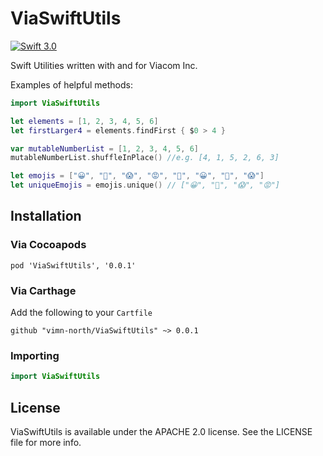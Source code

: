 # ViaSwiftUtils

[![Swift 3.0](https://img.shields.io/badge/Swift-3.0-orange.svg?style=flat)](https://swift.org/)

Swift Utilities written with and for Viacom Inc.

Examples of helpful methods:

```swift
import ViaSwiftUtils

let elements = [1, 2, 3, 4, 5, 6]
let firstLarger4 = elements.findFirst { $0 > 4 }

var mutableNumberList = [1, 2, 3, 4, 5, 6]
mutableNumberList.shuffleInPlace() //e.g. [4, 1, 5, 2, 6, 3]

let emojis = ["😀", "👀", "😱", "😡", "👀", "😀", "👀", "😱"]
let uniqueEmojis = emojis.unique() // ["😀", "👀", "😱", "😡"]

```

## Installation

### Via Cocoapods

```
pod 'ViaSwiftUtils', '0.0.1'
```


### Via Carthage

Add the following to your `Cartfile`

```
github "vimn-north/ViaSwiftUtils" ~> 0.0.1
```

### Importing

```swift
import ViaSwiftUtils
```


## License

ViaSwiftUtils is available under the APACHE 2.0 license. See the LICENSE file for more info.
